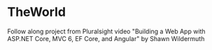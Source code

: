# TheWorld
Follow along project from Pluralsight video "Building a Web App with ASP.NET Core, MVC 6, EF Core, and Angular" by Shawn Wildermuth
